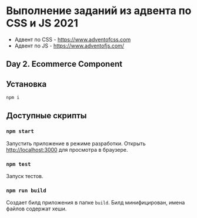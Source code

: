 # Выполнение заданий из адвента по CSS и JS 2021
- Адвент по CSS - https://www.adventofcss.com
- Адвент по JS - https://www.adventofjs.com/

## Day 2. Ecommerce Component

## Установка
```
npm i
```

## Доступные скрипты

### `npm start`

Запустить приложение в режиме разработки.
Открыть [http://localhost:3000](http://localhost:3000) для просмотра в браузере.


### `npm test`

Запуск тестов.


### `npm run build`

Создает билд приложения в папке `build`. Билд минифицирован, имена файлов содержат хеши.
